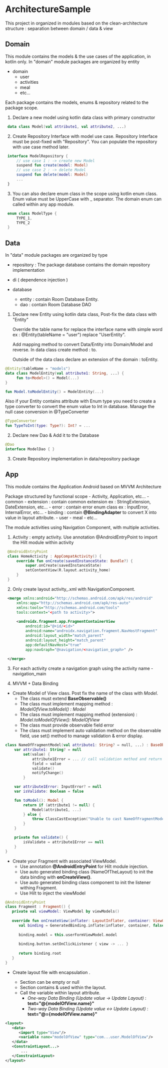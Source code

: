# ArchitectureSample

This project in organized in modules based on the clean-architecture structure : separation between domain / data & view

## Domain
This module contains the models & the use cases of the application, in kotlin only.
In "domain" module packages are organized by entity
  - domain  
    - user
    - activities
    - meal
    - etc...


Each package contains the models, enums & repository related to the package scope.
   1. Declare a new model using kotlin data class with primary constructor
        
   ```kotlin
    data class Model(val attribute1, val attribute2, ...)
   ```
    
   2. Create Repository Interface with model use case. Repository Interface must be post-fixed with "Repository".
    You can populate the repository with use case method later.
    
   ```kotlin
    interface ModelRepository {
        // use case 1 : -> create new Model
        suspend fun create(model: Model)
        // use case 2 : -> delete Model
        suspend fun delete(model: Model)
        ...
    }
   ```

   3. You can also declare enum class in the scope using kotlin enum class. Enum value must be UpperCase with _ separator.
   The domain enum can called within any app module.
    
   ```kotlin
    enum class ModelType {
        TYPE_1,
        TYPE_2
    }
   ```

## Data
In "data" module packages are organized by type
  - repository : The package database contains the domain repository implementation

  - di ( dependence injection )

  - database
    - entity : contain Room Database Entity.
    - dao : contain Room Database DAO 

  1. Declare new Entity using kotlin data class, Post-fix the data class with "Entity"

       Override the table name for replace the interface name with simple word
       ex : @Entity(tableName = "user") replace "UserEntity".

       Add mapping method to convert Data/Entity into Domain/Model and reverse.
       In data class create method : to<Model>.

       Outside of the data class declare an extension of the domain : to<Model>Entity.
 
  ```kotlin
  @Entity(tableName = "models")
  data class ModelEntity(val attribute1: String, ...) {
       fun to<Model>() = Model(...)
  }

  fun Model.toModelEntity() = ModelEntity(...)
  ```

  Also if your Entity contains attribute with Enum type you need to create a type converter to convert the enum value to Int in database.
  Manage the null case conversion in @TypeConverter
       
  ```kotlin
  @TypeConverter
  fun TypeToInt(type: Type?): Int? = ...
  ```

  2. Declare new Dao & Add it to the Database
       
  ```kotlin
  @Dao
  interface ModelDao { }
  ```

  3. Create Repository implementation in data/repository package
    
## App
This module contains the Application Android based on MVVM Architecture

Package structured by functional scope
    - Activity, Application, etc...
    - common
      - extension : contain common extension ex : StringExtension, DateExtension, etc...
    - error : contain error enum class ex : InputError, InternalError, etc...
    - binding : contain **@BindingAdapter** to convert X into value in layout attribute.
    - user
    - meal
    - etc...
    
The module activities using Navigation Component, with multiple activities.
   1. <Name>Activity : empty activity. Use annotation @AndroidEntryPoint to import the Hilt module within activity
    
   ```kotlin
    @AndroidEntryPoint
    class HomeActivity : AppCompatActivity() {
        override fun onCreate(savedInstanceState: Bundle?) {
            super.onCreate(savedInstanceState)
            setContentView(R.layout.activity_home)
        }
    }
   ```
    
   2. Only create layout activity_<name>.xml with NavigationComponent.
    
   ```xml
    <merge xmlns:android="http://schemas.android.com/apk/res/android"
        xmlns:app="http://schemas.android.com/apk/res-auto"
        xmlns:tools="http://schemas.android.com/tools"
        tools:context="<path to activity>">
    
        <androidx.fragment.app.FragmentContainerView
            android:id="@+id/<id>"
            android:name="androidx.navigation.fragment.NavHostFragment"
            android:layout_width="match_parent"
            android:layout_height="match_parent"
            app:defaultNavHost="true"
            app:navGraph="@navigation/<navigation_graph>" />
    
    </merge>
   ```
    
   3. For each activity create a navigation graph using the activity name
    - navigation_main

   4. MVVM + Data Binding
   
   - Create Model of View class. Post fix the name of the class with *Model*.
      * The class must extend **BaseObservable()**
      * The class must implement mapping method : *ModelOfView.toModel() : Model*
      * The class must implement mapping method (extension) : *Model.toModelOfView(): ModelOfView*
      * The class must provide observable field error 
      * The class must implement auto validation method on the observable field, use set() method to manage validation & error display.

  ```kotlin
  class NameOfFragmentModel(val attribute1: String? = null, ...) : BaseObservable() {
      var attribute1: String? = null
          set(value) {
              attribute1Error = ... // call validation method and return error InputError
              field = value
              validate()
              notifyChange()
          }
  
      var attribute1Error: InputError? = null
      var isValidate: Boolean = false
  
      fun toModel(): Model {
          return if (attribute1 != null) {
              Model(attribute1, ...)
          } else {
              throw ClassCastException("Unable to cast NameOfFragmentModel in Model")
          }
      }
  
      private fun validate() {
          isValidate = attribute1Error == null
      }
  }
  ```

   - Create your Fragment with associated ViewModel.
      * Use annotation **@AndroidEntryPoint** for Hilt module injection.
      * Use auto generated binding class (NameOfTheLayout) to init the data binding with **onCreateView()**.
      * Use auto generated binding class component to init the listener withing Fragment.
      * Use Hilt to inject the viewModel
   
   ```kotlin
   @AndroidEntryPoint
   class Fragment : Fragment() {
      private val viewModel: ViewModel by viewModels()
       
      override fun onCreateView(inflater: LayoutInflater, container: ViewGroup?, savedInstanceState: Bundle?): View {
         val binding = GeneratedBinding.inflate(inflater, container, false)
       
         binding.model = this.userFormViewModel.model
       
         binding.button.setOnClickListener { view -> ... }
       
         return binding.root
      }
   }
   ```

   - Create layout file with encapsulation <layout>.
     * Section <data> can be empty or null
     * Section <data> contains <variable> & <import> used within the layout.
     * Call the variable within layout attribute.
       - *One-way Data Binding (Update value -> Update Layout)* : **text="@{modelOfView.name}"**
       - *Two-way Data Binding (Update value <-> Update Layout)* : **text="@={modelOfView.name}"**

   ```xml
   <layout>
      <data>
         <import type="View"/>
         <variable name="modelOfView" type="com...user.ModelOfView"/>
      </data>
      <ConstraintLayout...>
          ...
      </ConstraintLayout>
   </layout>
   ```


      
